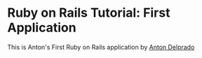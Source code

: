 # Ruby on Rails Tutorial: First Application

This is Anton's First Ruby on Rails application by [Anton Delprado](http://here.com/there)